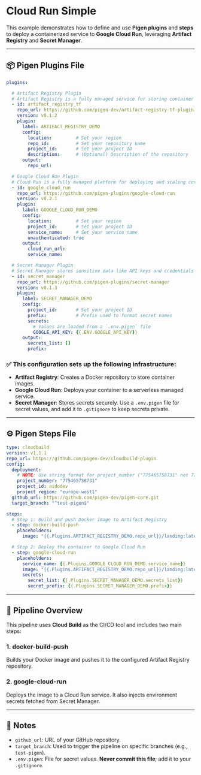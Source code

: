 # Cloud Run Simple

This example demonstrates how to define and use **Pigen plugins** and **steps** to deploy a containerized service to **Google Cloud Run**, leveraging **Artifact Registry** and **Secret Manager**.

---

## 📦 Pigen Plugins File

```yaml
plugins:

  # Artifact Registry Plugin
  # Artifact Registry is a fully managed service for storing container images and other build artifacts.
  - id: artifact_registry_tf
    repo_url: https://github.com/pigen-dev/artifact-registry-tf-plugin
    version: v0.1.2
    plugin:
      label: ARTIFACT_REGISTRY_DEMO
      config:
        location:         # Set your region
        repo_id:          # Set your repository name
        project_id:       # Set your project ID
        description:      # (Optional) Description of the repository
      output:
        repo_url:

  # Google Cloud Run Plugin
  # Cloud Run is a fully managed platform for deploying and scaling containerized applications.
  - id: google_cloud_run
    repo_url: https://github.com/pigen-plugins/google-cloud-run
    version: v0.2.1
    plugin:
      label: GOOGLE_CLOUD_RUN_DEMO
      config:
        location:         # Set your region
        project_id:       # Set your project ID
        service_name:     # Set your service name
        unauthenticated: true
      output:
        cloud_run_url:
        service_name:

  # Secret Manager Plugin
  # Secret Manager stores sensitive data like API keys and credentials securely.
  - id: secret_manager
    repo_url: https://github.com/pigen-plugins/secret-manager
    version: v0.1.3
    plugin:
      label: SECRET_MANAGER_DEMO
      config:
        project_id:       # Set your project ID
        prefix:           # Prefix used to format secret names
        secrets:
          # Values are loaded from a `.env.pigen` file
          GOOGLE_API_KEY: {{.ENV.GOOGLE_API_KEY}}
      output:
        secrets_list: []
        prefix:
```

### ✅ This configuration sets up the following infrastructure:
- **Artifact Registry**: Creates a Docker repository to store container images.
- **Google Cloud Run**: Deploys your container to a serverless managed service.
- **Secret Manager**: Stores secrets securely. Use a `.env.pigen` file for secret values, and add it to `.gitignore` to keep secrets private.

---

## ⚙️ Pigen Steps File

```yaml
type: cloudbuild
version: v1.1.1
repo_url: https://github.com/pigen-dev/cloudbuild-plugin
config:
  deployment:
    # NOTE: Use string format for project_number ("775465758731" not 775465758731)
    project_number: "775465758731"
    project_id: aidodev
    project_region: "europe-west1"
  github_url: https://github.com/pigen-dev/pigen-core.git
  target_branch: "^test-pigen$"

steps:
  # Step 1: Build and push Docker image to Artifact Registry
  - step: docker-build-push
    placeholders:
      image: "{{.Plugins.ARTIFACT_REGISTRY_DEMO.repo_url}}/landing:latest"

  # Step 2: Deploy the container to Google Cloud Run
  - step: google-cloud-run
    placeholders:
      service_name: {{.Plugins.GOOGLE_CLOUD_RUN_DEMO.service_name}}
      image: "{{.Plugins.ARTIFACT_REGISTRY_DEMO.repo_url}}/landing:latest"
      secrets:
        secret_list: {{.Plugins.SECRET_MANAGER_DEMO.secrets_list}}
        secret_prefix: {{.Plugins.SECRET_MANAGER_DEMO.prefix}}
```

---

## 🚀 Pipeline Overview

This pipeline uses **Cloud Build** as the CI/CD tool and includes two main steps:

### 1. **docker-build-push**
Builds your Docker image and pushes it to the configured Artifact Registry repository.

### 2. **google-cloud-run**
Deploys the image to a Cloud Run service. It also injects environment secrets fetched from Secret Manager.

---

## 📝 Notes
- `github_url`: URL of your GitHub repository.
- `target_branch`: Used to trigger the pipeline on specific branches (e.g., `test-pigen`).
- `.env.pigen`: File for secret values. **Never commit this file**; add it to your `.gitignore`.
